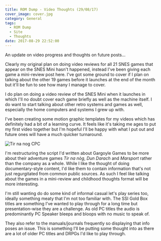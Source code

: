 ```yaml
---
title: ROM Dump - Video Thoughts (29/08/17)
cover_image: cover.jpg
category: General
tags:
  - ROM Dump
  - Site
  - Thoughts
date: 2017-08-29 22:52:00
---
```



An update on video progress and thoughts on future posts...

<!-- more -->

Clearly my original plan on doing video reviews for all 21 SNES games that appear on the SNES Mini hasn't happened, instead I've been giving each game a mini-review post here. I've got some ground to cover if I plan on talking about the other 19 games before it launches at the end of the month but it'll be fun to see how many I manage to cover.

I do plan on doing a video review of the SNES Mini when it launches in which I'll no doubt cover each game briefly as well as the machine itself. I do want to start talking about other retro systems and games as well, especially the home computers and systems I grew up with.

I've been creating some motion graphic templates for my videos which has definitely had a bit of a learning curve. It feels like it's taking me ages to put my first video together but I'm hopeful I'll be happy with what I put out and future ones will have a much quicker turnaround.

![Tir na nog CPC](TirNaNog.jpg)

I'm restructuring the script I'd written about Gargoyle Games to be more about their adventure games *Tír na nòg*, *Dun Darach* and *Marsport* rather than the company as a whole. While I like the thought of doing documentary-style content, I'd like them to contain information that's not just regurgitated from common public sources. As such I feel like talking about the games in a mini-review and childhood thoughts format will be more interesting.

I'm still wanting do do some kind of informal casual let's play series too, ideally something meaty that I'm not too familiar with. The SSI Gold Box titles are something I've wanted to play through for a long time but presentation-wise they are a challenge. As old PC titles the audio is predominantly PC Speaker bleeps and bloops with no music to speak of.

They also refer to the manuals/journals frequently so displaying that info poses an issue. This is something I'll be putting some thought into as there are a lot of older PC titles and DRPGs I'd like to play through.